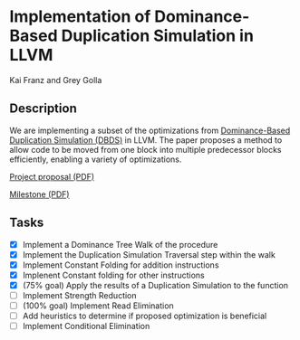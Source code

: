# Implementation of Dominance-Based Duplication Simulation in LLVM
Kai Franz and Grey Golla

## Description
We are implementing a subset of the optimizations from [Dominance-Based Duplication Simulation (DBDS)](https://dl.acm.org/doi/pdf/10.1145/3168811) in LLVM. The paper proposes a method to allow code to be moved from one block into multiple predecessor blocks efficiently, enabling a variety of optimizations.

[Project proposal (PDF)](./Proposal.pdf)

[Milestone (PDF)](./Milestone.pdf)

## Tasks
- [x] Implement a Dominance Tree Walk of the procedure
- [x] Implement the Duplication Simulation Traversal step within the walk
- [x] Implement Constant Folding for addition instructions
- [x] Implenent Constant folding for other instructions
- [x] \(75% goal) Apply the results of a Duplication Simulation to the function
- [ ] Implement Strength Reduction
- [ ] \(100% goal) Implement Read Elimination
- [ ] Add heuristics to determine if proposed optimization is beneficial
- [ ] Implement Conditional Elimination
